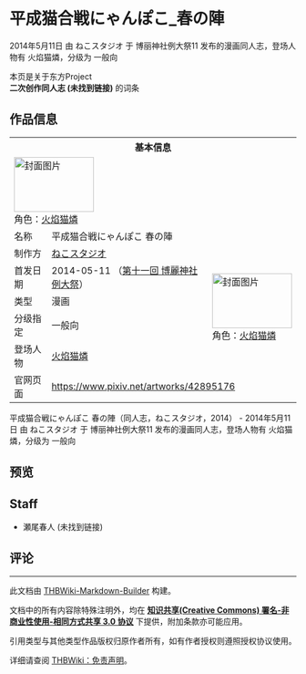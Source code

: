 # 平成猫合戦にゃんぽこ_春の陣

<!-- source html: G:\repos\THBWiki-Markdown-Builder\THBWikiMarkdown\Temp\main\2\21\ns0%3A%E5%B9%B3%E6%88%90%E7%8C%AB%E5%90%88%E6%88%A6%E3%81%AB%E3%82%83%E3%82%93%E3%81%BD%E3%81%93_%E6%98%A5%E3%81%AE%E9%99%A3.html -->

2014年5月11日 由 ねこスタジオ 于 博丽神社例大祭11 发布的漫画同人志，登场人物有 火焰猫燐，分级为 一般向

本页是关于东方Project  
 **二次创作同人志 (未找到链接)** 的词条
## 作品信息

<table><tbody><tr><th colspan="3">基本信息</th></tr><tr><td class="cover-artwork-mobile" colspan="2"><a href="./文件-平成猫合戦にゃんぽこ_春の陣封面.jpg.md" class="image" title="封面图片"><img alt="封面图片" src="https://upload.thwiki.cc/thumb/f/f5/%E5%B9%B3%E6%88%90%E7%8C%AB%E5%90%88%E6%88%A6%E3%81%AB%E3%82%83%E3%82%93%E3%81%BD%E3%81%93_%E6%98%A5%E3%81%AE%E9%99%A3%E5%B0%81%E9%9D%A2.jpg/140px-%E5%B9%B3%E6%88%90%E7%8C%AB%E5%90%88%E6%88%A6%E3%81%AB%E3%82%83%E3%82%93%E3%81%BD%E3%81%93_%E6%98%A5%E3%81%AE%E9%99%A3%E5%B0%81%E9%9D%A2.jpg" decoding="async" loading="lazy" width="140" height="96" srcset="https://upload.thwiki.cc/thumb/f/f5/%E5%B9%B3%E6%88%90%E7%8C%AB%E5%90%88%E6%88%A6%E3%81%AB%E3%82%83%E3%82%93%E3%81%BD%E3%81%93_%E6%98%A5%E3%81%AE%E9%99%A3%E5%B0%81%E9%9D%A2.jpg/210px-%E5%B9%B3%E6%88%90%E7%8C%AB%E5%90%88%E6%88%A6%E3%81%AB%E3%82%83%E3%82%93%E3%81%BD%E3%81%93_%E6%98%A5%E3%81%AE%E9%99%A3%E5%B0%81%E9%9D%A2.jpg 1.5x, https://upload.thwiki.cc/thumb/f/f5/%E5%B9%B3%E6%88%90%E7%8C%AB%E5%90%88%E6%88%A6%E3%81%AB%E3%82%83%E3%82%93%E3%81%BD%E3%81%93_%E6%98%A5%E3%81%AE%E9%99%A3%E5%B0%81%E9%9D%A2.jpg/280px-%E5%B9%B3%E6%88%90%E7%8C%AB%E5%90%88%E6%88%A6%E3%81%AB%E3%82%83%E3%82%93%E3%81%BD%E3%81%93_%E6%98%A5%E3%81%AE%E9%99%A3%E5%B0%81%E9%9D%A2.jpg 2x" data-file-width="1200" data-file-height="819"></a><div class="cover-char">角色：<a href="./火焰猫燐.md" title="火焰猫燐">火焰猫燐</a></div></td>
</tr><tr><td class="label">名称</td><td colspan="2"> 平成猫合戦にゃんぽこ 春の陣 </td></tr><tr><td class="label">制作方</td><td><a href="./ねこスタジオ.md" title="ねこスタジオ">ねこスタジオ</a></td><td class="cover-artwork" rowspan="5" style="min-width:140px;"><a href="./文件-平成猫合戦にゃんぽこ_春の陣封面.jpg.md" class="image" title="封面图片"><img alt="封面图片" src="https://upload.thwiki.cc/thumb/f/f5/%E5%B9%B3%E6%88%90%E7%8C%AB%E5%90%88%E6%88%A6%E3%81%AB%E3%82%83%E3%82%93%E3%81%BD%E3%81%93_%E6%98%A5%E3%81%AE%E9%99%A3%E5%B0%81%E9%9D%A2.jpg/140px-%E5%B9%B3%E6%88%90%E7%8C%AB%E5%90%88%E6%88%A6%E3%81%AB%E3%82%83%E3%82%93%E3%81%BD%E3%81%93_%E6%98%A5%E3%81%AE%E9%99%A3%E5%B0%81%E9%9D%A2.jpg" decoding="async" loading="lazy" width="140" height="96" srcset="https://upload.thwiki.cc/thumb/f/f5/%E5%B9%B3%E6%88%90%E7%8C%AB%E5%90%88%E6%88%A6%E3%81%AB%E3%82%83%E3%82%93%E3%81%BD%E3%81%93_%E6%98%A5%E3%81%AE%E9%99%A3%E5%B0%81%E9%9D%A2.jpg/210px-%E5%B9%B3%E6%88%90%E7%8C%AB%E5%90%88%E6%88%A6%E3%81%AB%E3%82%83%E3%82%93%E3%81%BD%E3%81%93_%E6%98%A5%E3%81%AE%E9%99%A3%E5%B0%81%E9%9D%A2.jpg 1.5x, https://upload.thwiki.cc/thumb/f/f5/%E5%B9%B3%E6%88%90%E7%8C%AB%E5%90%88%E6%88%A6%E3%81%AB%E3%82%83%E3%82%93%E3%81%BD%E3%81%93_%E6%98%A5%E3%81%AE%E9%99%A3%E5%B0%81%E9%9D%A2.jpg/280px-%E5%B9%B3%E6%88%90%E7%8C%AB%E5%90%88%E6%88%A6%E3%81%AB%E3%82%83%E3%82%93%E3%81%BD%E3%81%93_%E6%98%A5%E3%81%AE%E9%99%A3%E5%B0%81%E9%9D%A2.jpg 2x" data-file-width="1200" data-file-height="819"></a><div class="cover-char">角色：<a href="./火焰猫燐.md" title="火焰猫燐">火焰猫燐</a></div></td>
</tr><tr><td class="label">首发日期</td><td>2014-05-11&#160;（<a href="/展会作品列表?e=%E5%8D%9A%E4%B8%BD%E7%A5%9E%E7%A4%BE%E4%BE%8B%E5%A4%A7%E7%A5%AD%2311">第十一回 博麗神社例大祭</a>）</td></tr><tr><td class="label">类型</td><td>漫画</td></tr><tr><td class="label">分级指定</td><td>一般向</td></tr><tr><td class="label">登场人物</td><td><a href="./火焰猫燐.md" title="火焰猫燐">火焰猫燐</a></td></tr>
<tr><td class="label">官网页面</td><td colspan="2"><a rel="nofollow" class="external free" href="https://www.pixiv.net/artworks/42895176">https://www.pixiv.net/artworks/42895176</a></td></tr></tbody></table>

平成猫合戦にゃんぽこ 春の陣（同人志，ねこスタジオ，2014） - 2014年5月11日 由 ねこスタジオ 于 博丽神社例大祭11 发布的漫画同人志，登场人物有 火焰猫燐，分级为 一般向
## 预览
## Staff
- 瀬尾春人 (未找到链接)

## 评论




---

此文档由 [THBWiki-Markdown-Builder](https://github.com/Delsin-Yu/THBWiki-Markdown-Builder) 构建。

文档中的所有内容除特殊注明外，均在 [**知识共享(Creative Commons) 署名-非商业性使用-相同方式共享 3.0 协议**](https://creativecommons.org/licenses/by-sa/3.0/deed.zh-hans) 下提供，附加条款亦可能应用。

引用类型与其他类型作品版权归原作者所有，如有作者授权则遵照授权协议使用。

详细请查阅 [THBWiki：免责声明](https://thbwiki.cc/THBWiki:%E5%85%8D%E8%B4%A3%E5%A3%B0%E6%98%8E)。

